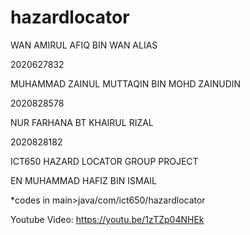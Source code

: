 # hazardlocator
WAN AMIRUL AFIQ BIN WAN ALIAS

2020627832


MUHAMMAD ZAINUL MUTTAQIN BIN MOHD ZAINUDIN	

2020828578


NUR FARHANA BT KHAIRUL RIZAL	

2020828182



ICT650 HAZARD LOCATOR GROUP PROJECT

EN MUHAMMAD HAFIZ BIN ISMAIL


*codes in main>java/com/ict650/hazardlocator



Youtube Video: https://youtu.be/1zTZp04NHEk

